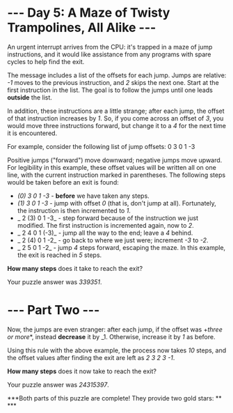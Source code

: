 # --- Day 5: A Maze of Twisty Trampolines, All Alike ---

An urgent interrupt arrives from the CPU: it's trapped in a maze of jump instructions, and it would like assistance from any programs with spare cycles to help find the exit.

The message includes a list of the offsets for each jump. Jumps are relative: _-1_ moves to the previous instruction, and _2_ skips the next one. Start at the first instruction in the list. The goal is to follow the jumps until one leads **outside** the list.

In addition, these instructions are a little strange; after each jump, the offset of that instruction increases by _1_. So, if you come across an offset of _3_, you would move three instructions forward, but change it to a _4_ for the next time it is encountered.

For example, consider the following list of jump offsets:
    0
    3
    0
    1
    -3

Positive jumps ("forward") move downward; negative jumps move upward. For legibility in this example, these offset values will be written all on one line, with the current instruction marked in parentheses. The following steps would be taken before an exit is found:
- _(0) 3  0  1  -3_  - **before** we have taken any steps.
- _(1) 3  0  1  -3_  - jump with offset _0_ (that is, don't jump at all). Fortunately, the instruction is then incremented to _1_.
- _ 2 (3) 0  1  -3_  - step forward because of the instruction we just modified. The first instruction is incremented again, now to _2_.
- _ 2  4  0  1 (-3)_ - jump all the way to the end; leave a _4_ behind.
- _ 2 (4) 0  1  -2_  - go back to where we just were; increment _-3_ to _-2_.
- _ 2  5  0  1  -2_  - jump _4_ steps forward, escaping the maze.
In this example, the exit is reached in _5_ steps.

**How many steps** does it take to reach the exit?

Your puzzle answer was _339351_.

# --- Part Two ---

Now, the jumps are even stranger: after each jump, if the offset was +*three or more**, instead **decrease** it by _1. Otherwise, increase it by _1_ as before.

Using this rule with the above example, the process now takes _10_ steps, and the offset values after finding the exit are left as _2 3 2 3 -1_.

**How many steps** does it now take to reach the exit?

Your puzzle answer was _24315397_.

***Both parts of this puzzle are complete! They provide two gold stars: ** ***
